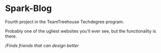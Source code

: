 # Spark-Blog

Fourth project in the TeamTreehouse Techdegree program.

Probably one of the ugliest websites you'll ever see, but the functionality is there. 

*/Finds friends that can design better*
